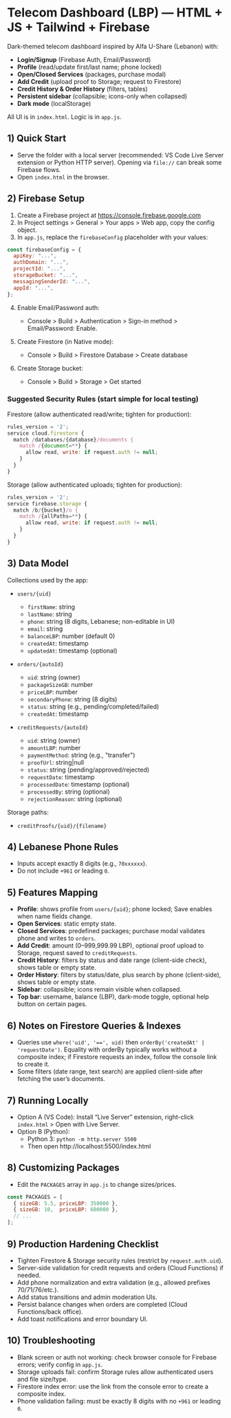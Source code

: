# Telecom Dashboard (LBP) — HTML + JS + Tailwind + Firebase

Dark-themed telecom dashboard inspired by Alfa U-Share (Lebanon) with:
- **Login/Signup** (Firebase Auth, Email/Password)
- **Profile** (read/update first/last name; phone locked)
- **Open/Closed Services** (packages, purchase modal)
- **Add Credit** (upload proof to Storage; request to Firestore)
- **Credit History & Order History** (filters, tables)
- **Persistent sidebar** (collapsible; icons-only when collapsed)
- **Dark mode** (localStorage)

All UI is in `index.html`. Logic is in `app.js`.

## 1) Quick Start

- Serve the folder with a local server (recommended: VS Code Live Server extension or Python HTTP server). Opening via `file://` can break some Firebase flows.
- Open `index.html` in the browser.

## 2) Firebase Setup

1. Create a Firebase project at https://console.firebase.google.com
2. In Project settings > General > Your apps > Web app, copy the config object.
3. In `app.js`, replace the `firebaseConfig` placeholder with your values:

```js
const firebaseConfig = {
  apiKey: "...",
  authDomain: "...",
  projectId: "...",
  storageBucket: "...",
  messagingSenderId: "...",
  appId: "...",
};
```

4. Enable Email/Password auth:
   - Console > Build > Authentication > Sign-in method > Email/Password: Enable.

5. Create Firestore (in Native mode):
   - Console > Build > Firestore Database > Create database

6. Create Storage bucket:
   - Console > Build > Storage > Get started

### Suggested Security Rules (start simple for local testing)

Firestore (allow authenticated read/write; tighten for production):
```javascript
rules_version = '2';
service cloud.firestore {
  match /databases/{database}/documents {
    match /{document=**} {
      allow read, write: if request.auth != null;
    }
  }
}
```

Storage (allow authenticated uploads; tighten for production):
```javascript
rules_version = '2';
service firebase.storage {
  match /b/{bucket}/o {
    match /{allPaths=**} {
      allow read, write: if request.auth != null;
    }
  }
}
```

## 3) Data Model

Collections used by the app:

- `users/{uid}`
  - `firstName`: string
  - `lastName`: string
  - `phone`: string (8 digits, Lebanese; non-editable in UI)
  - `email`: string
  - `balanceLBP`: number (default 0)
  - `createdAt`: timestamp
  - `updatedAt`: timestamp (optional)

- `orders/{autoId}`
  - `uid`: string (owner)
  - `packageSizeGB`: number
  - `priceLBP`: number
  - `secondaryPhone`: string (8 digits)
  - `status`: string (e.g., pending/completed/failed)
  - `createdAt`: timestamp

- `creditRequests/{autoId}`
  - `uid`: string (owner)
  - `amountLBP`: number
  - `paymentMethod`: string (e.g., "transfer")
  - `proofUrl`: string|null
  - `status`: string (pending/approved/rejected)
  - `requestDate`: timestamp
  - `processedDate`: timestamp (optional)
  - `processedBy`: string (optional)
  - `rejectionReason`: string (optional)

Storage paths:
- `creditProofs/{uid}/{filename}`

## 4) Lebanese Phone Rules

- Inputs accept exactly 8 digits (e.g., `70xxxxxx`).
- Do not include `+961` or leading `0`.

## 5) Features Mapping

- **Profile**: shows profile from `users/{uid}`; phone locked; Save enables when name fields change.
- **Open Services**: static empty state.
- **Closed Services**: predefined packages; purchase modal validates phone and writes to `orders`.
- **Add Credit**: amount (0–999,999.99 LBP), optional proof upload to Storage, request saved to `creditRequests`.
- **Credit History**: filters by status and date range (client-side check), shows table or empty state.
- **Order History**: filters by status/date, plus search by phone (client-side), shows table or empty state.
- **Sidebar**: collapsible; icons remain visible when collapsed.
- **Top bar**: username, balance (LBP), dark-mode toggle, optional help button on certain pages.

## 6) Notes on Firestore Queries & Indexes

- Queries use `where('uid', '==', uid)` then `orderBy('createdAt' | 'requestDate')`. Equality with orderBy typically works without a composite index; if Firestore requests an index, follow the console link to create it.
- Some filters (date range, text search) are applied client-side after fetching the user’s documents.

## 7) Running Locally

- Option A (VS Code): Install “Live Server” extension, right-click `index.html` > Open with Live Server.
- Option B (Python):
  - Python 3: `python -m http.server 5500`
  - Then open http://localhost:5500/index.html

## 8) Customizing Packages

- Edit the `PACKAGES` array in `app.js` to change sizes/prices.

```js
const PACKAGES = [
  { sizeGB: 5.5, priceLBP: 350000 },
  { sizeGB: 10,  priceLBP: 600000 },
  // ...
];
```

## 9) Production Hardening Checklist

- Tighten Firestore & Storage security rules (restrict by `request.auth.uid`).
- Server-side validation for credit requests and orders (Cloud Functions) if needed.
- Add phone normalization and extra validation (e.g., allowed prefixes 70/71/76/etc.).
- Add status transitions and admin moderation UIs.
- Persist balance changes when orders are completed (Cloud Functions/back office).
- Add toast notifications and error boundary UI.

## 10) Troubleshooting

- Blank screen or auth not working: check browser console for Firebase errors; verify config in `app.js`.
- Storage uploads fail: confirm Storage rules allow authenticated users and file size/type.
- Firestore index error: use the link from the console error to create a composite index.
- Phone validation failing: must be exactly 8 digits with no `+961` or leading `0`.
